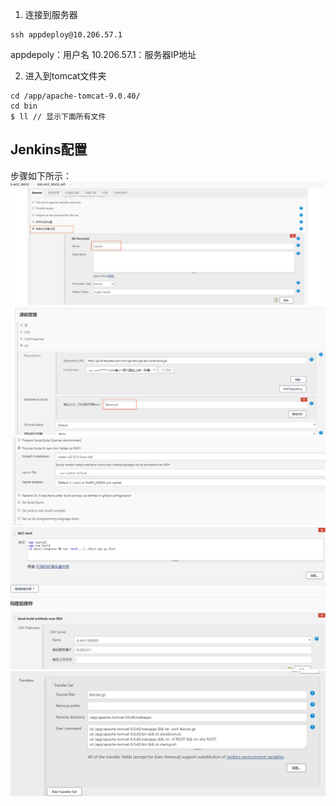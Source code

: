 1. 连接到服务器
```
ssh appdeploy@10.206.57.1
```

appdepoly：用户名
10.206.57.1：服务器IP地址

2. 进入到tomcat文件夹
```
cd /app/apache-tomcat-9.0.40/
cd bin
$ ll // 显示下面所有文件
```

## Jenkins配置
步骤如下所示：
![jenkins](./img/jenkins_1.png)
![jenkins](./img/jenkins_2.png)
![jenkins](./img/jenkins_3.png)
![jenkins](./img/jenkins_4.png)
![jenkins](./img/jenkins_5.png)